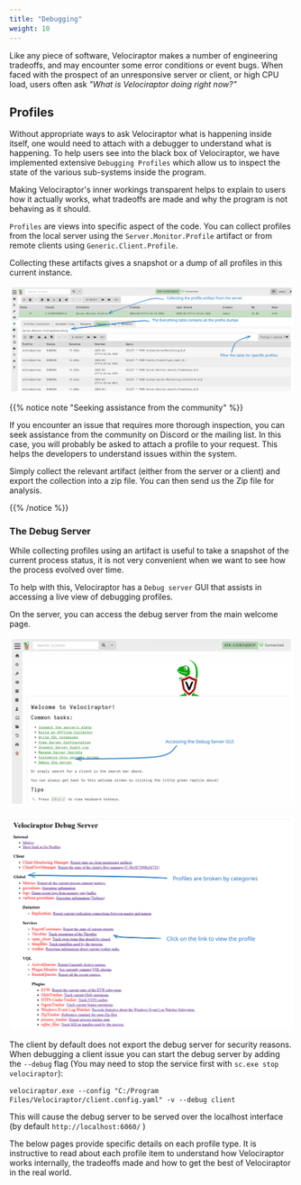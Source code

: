 ```yaml
---
title: "Debugging"
weight: 10
---
```


Like any piece of software, Velociraptor makes a number of engineering
tradeoffs, and may encounter some error conditions or event bugs. When
faced with the prospect of an unresponsive server or client, or high
CPU load, users often ask *"What is Velociraptor doing right now?"*

## Profiles

Without appropriate ways to ask Velociraptor what is happening inside
itself, one would need to attach with a debugger to understand what is
happening. To help users see into the black box of Velociraptor, we
have implemented extensive `Debugging Profiles` which allow us to
inspect the state of the various sub-systems inside the program.

Making Velociraptor's inner workings transparent helps to explain to
users how it actually works, what tradeoffs are made and why the
program is not behaving as it should.

`Profiles` are views into specific aspect of the code. You can collect
profiles from the local server using the `Server.Monitor.Profile`
artifact or from remote clients using `Generic.Client.Profile`.

Collecting these artifacts gives a snapshot or a dump of all profiles
in this current instance.

![Collecting server profiles](server_profiles.svg)

{{% notice note "Seeking assistance from the community" %}}

If you encounter an issue that requires more thorough inspection, you
can seek assistance from the community on Discord or the mailing
list. In this case, you will probably be asked to attach a profile to
your request. This helps the developers to understand issues within
the system.

Simply collect the relevant artifact (either from the server or a
client) and export the collection into a zip file. You can then send
us the Zip file for analysis.

{{% /notice %}}


### The Debug Server

While collecting profiles using an artifact is useful to take a
snapshot of the current process status, it is not very convenient when
we want to see how the process evolved over time.

To help with this, Velociraptor has a `Debug server` GUI that assists
in accessing a live view of debugging profiles.

On the server, you can access the debug server from the main welcome
page.

![Accessing the debug server on the server](debug_server_gui.svg)


![The debug server main page](debug_server_main_page.svg)

The client by default does not export the debug server for security
reasons. When debugging a client issue you can start the debug server
by adding the `--debug` flag (You may need to stop the service first
with `sc.exe stop velociraptor`):

```
velociraptor.exe --config "C:/Program Files/Velociraptor/client.config.yaml" -v --debug client
```

This will cause the debug server to be served over the localhost interface (by default `http://localhost:6060/` )


The below pages provide specific details on each profile type. It is
instructive to read about each profile item to understand how
Velociraptor works internally, the tradeoffs made and how to get the
best of Velociraptor in the real world.
